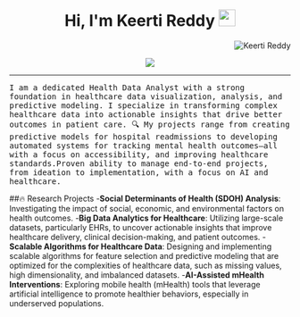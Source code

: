 <h1 align="center">
Hi, I'm Keerti Reddy
  <img src="https://media.giphy.com/media/hvRJCLFzcasrR4ia7z/giphy.gif" width="30"></h1>
 <img src="https://komarev.com/ghpvc/?username=keerti reddy label=Profile%20Views&color=0e75b6&style=flat" align='right' alt="Keerti Reddy" />

<br/>

<p align="center">
 <p align="center">
  <a href="https://github.com/keerti-reddy/readme-typing-svg">
    <img src="https://readme-typing-svg.herokuapp.com?lines=Health+Data+Analyst;Data+Visualization+Expert;Data-Driven+Innovator;Future-Focused+Analyst&center=true&width=600&height=50">
  </a>
</p>

</p>

<hr/>
<samp>
I am a dedicated Health Data Analyst with a strong foundation in healthcare data visualization, analysis, and predictive modeling. I specialize in transforming complex healthcare data into actionable insights that drive better outcomes in patient care. 🔍 My projects range from creating predictive models for hospital readmissions to developing automated systems for tracking mental health outcomes—all with a focus on accessibility, and improving healthcare standards.Proven ability to manage end-to-end projects, from ideation to implementation, with a focus on AI and healthcare.
</samp>


##🔥 Research Projects
-**Social Determinants of Health (SDOH) Analysis**: Investigating the impact of social, economic, and environmental factors on health outcomes. 
-**Big Data Analytics for Healthcare**: Utilizing large-scale datasets, particularly EHRs, to uncover actionable insights that improve healthcare delivery, clinical decision-making, and patient outcomes. 
-**Scalable Algorithms for Healthcare Data**: Designing and implementing scalable algorithms for feature selection and predictive modeling that are optimized for the complexities of healthcare data, such as missing values, high dimensionality, and imbalanced datasets.
-**AI-Assisted mHealth Interventions**: Exploring mobile health (mHealth) tools that leverage artificial intelligence to promote healthier behaviors, especially in underserved populations. 

